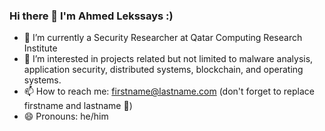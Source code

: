 ### Hi there 👋 I'm Ahmed Lekssays :)

<!--
**Lekssays/Lekssays** is a ✨ _special_ ✨ repository because its `README.md` (this file) appears on your GitHub profile.

Here are some ideas to get you started:

- 🔭 I’m currently working on ...
- 🌱 I’m currently learning ...
- 👯 I’m looking to collaborate on ...
- 🤔 I’m looking for help with ...
- 💬 Ask me about ...
- 📫 How to reach me: ...
- 😄 Pronouns: ...
- ⚡ Fun fact: ...
-->

- 🔭 I’m currently a Security Researcher at Qatar Computing Research Institute
- 🌱 I’m interested in projects related but not limited to malware analysis, application security, distributed systems, blockchain, and operating systems.
- 📫 How to reach me: firstname@lastname.com (don't forget to replace firstname and lastname 🤭)
- 😄 Pronouns: he/him
